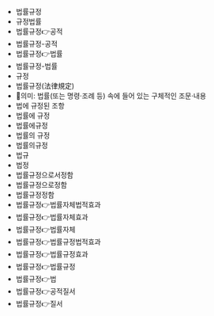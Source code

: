 - 법률규정
- 규정법률
- 법률규정👉공적
- 법률규정-공적
- 법률규정👉법률
- 법률규정-법률
- 규정
- 법률규정(法律規定)
- 📌의미: 법률(또는 명령·조례 등) 속에 들어 있는 구체적인 조문·내용
- 법에 규정된 조항
- 법률에 규정
- 법률에규정
- 법률의 규정
- 법률의규정
- 법규
- 법정
- 법률규정으로서정함
- 법률규정으로정함
- 법률규정정함
- 법률규정👉법률자체법적효과
- 법률규정👉법률자체효과
- 법률규정👉법률자체
- 법률규정👉법률규정법적효과
- 법률규정👉법률규정효과
- 법률규정👉법률규정
- 법률규정👉법
- 법률규정👉공적질서
- 법률규정👉질서